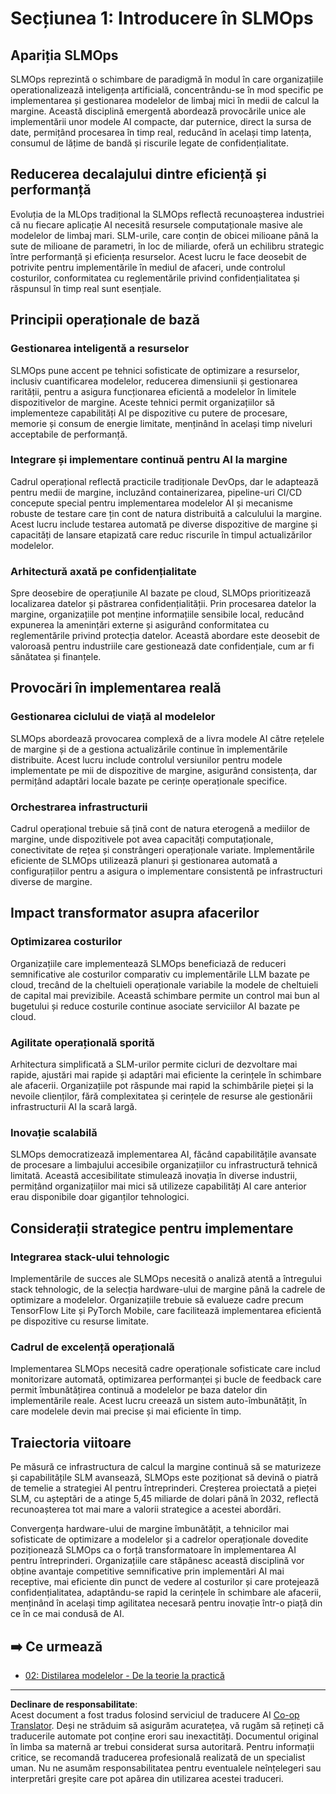 <!--
CO_OP_TRANSLATOR_METADATA:
{
  "original_hash": "3d1708c413d3ea9ffcfb6f73ade3a07b",
  "translation_date": "2025-09-18T18:59:15+00:00",
  "source_file": "Module05/01.IntroduceSLMOps.md",
  "language_code": "ro"
}
-->
# Secțiunea 1: Introducere în SLMOps

## Apariția SLMOps

SLMOps reprezintă o schimbare de paradigmă în modul în care organizațiile operationalizează inteligența artificială, concentrându-se în mod specific pe implementarea și gestionarea modelelor de limbaj mici în medii de calcul la margine. Această disciplină emergentă abordează provocările unice ale implementării unor modele AI compacte, dar puternice, direct la sursa de date, permițând procesarea în timp real, reducând în același timp latența, consumul de lățime de bandă și riscurile legate de confidențialitate.

## Reducerea decalajului dintre eficiență și performanță

Evoluția de la MLOps tradițional la SLMOps reflectă recunoașterea industriei că nu fiecare aplicație AI necesită resursele computaționale masive ale modelelor de limbaj mari. SLM-urile, care conțin de obicei milioane până la sute de milioane de parametri, în loc de miliarde, oferă un echilibru strategic între performanță și eficiența resurselor. Acest lucru le face deosebit de potrivite pentru implementările în mediul de afaceri, unde controlul costurilor, conformitatea cu reglementările privind confidențialitatea și răspunsul în timp real sunt esențiale.

## Principii operaționale de bază

### Gestionarea inteligentă a resurselor

SLMOps pune accent pe tehnici sofisticate de optimizare a resurselor, inclusiv cuantificarea modelelor, reducerea dimensiunii și gestionarea rarității, pentru a asigura funcționarea eficientă a modelelor în limitele dispozitivelor de margine. Aceste tehnici permit organizațiilor să implementeze capabilități AI pe dispozitive cu putere de procesare, memorie și consum de energie limitate, menținând în același timp niveluri acceptabile de performanță.

### Integrare și implementare continuă pentru AI la margine

Cadrul operațional reflectă practicile tradiționale DevOps, dar le adaptează pentru medii de margine, incluzând containerizarea, pipeline-uri CI/CD concepute special pentru implementarea modelelor AI și mecanisme robuste de testare care țin cont de natura distribuită a calculului la margine. Acest lucru include testarea automată pe diverse dispozitive de margine și capacități de lansare etapizată care reduc riscurile în timpul actualizărilor modelelor.

### Arhitectură axată pe confidențialitate

Spre deosebire de operațiunile AI bazate pe cloud, SLMOps prioritizează localizarea datelor și păstrarea confidențialității. Prin procesarea datelor la margine, organizațiile pot menține informațiile sensibile local, reducând expunerea la amenințări externe și asigurând conformitatea cu reglementările privind protecția datelor. Această abordare este deosebit de valoroasă pentru industriile care gestionează date confidențiale, cum ar fi sănătatea și finanțele.

## Provocări în implementarea reală

### Gestionarea ciclului de viață al modelelor

SLMOps abordează provocarea complexă de a livra modele AI către rețelele de margine și de a gestiona actualizările continue în implementările distribuite. Acest lucru include controlul versiunilor pentru modele implementate pe mii de dispozitive de margine, asigurând consistența, dar permițând adaptări locale bazate pe cerințe operaționale specifice.

### Orchestrarea infrastructurii

Cadrul operațional trebuie să țină cont de natura eterogenă a mediilor de margine, unde dispozitivele pot avea capacități computaționale, conectivitate de rețea și constrângeri operaționale variate. Implementările eficiente de SLMOps utilizează planuri și gestionarea automată a configurațiilor pentru a asigura o implementare consistentă pe infrastructuri diverse de margine.

## Impact transformator asupra afacerilor

### Optimizarea costurilor

Organizațiile care implementează SLMOps beneficiază de reduceri semnificative ale costurilor comparativ cu implementările LLM bazate pe cloud, trecând de la cheltuieli operaționale variabile la modele de cheltuieli de capital mai previzibile. Această schimbare permite un control mai bun al bugetului și reduce costurile continue asociate serviciilor AI bazate pe cloud.

### Agilitate operațională sporită

Arhitectura simplificată a SLM-urilor permite cicluri de dezvoltare mai rapide, ajustări mai rapide și adaptări mai eficiente la cerințele în schimbare ale afacerii. Organizațiile pot răspunde mai rapid la schimbările pieței și la nevoile clienților, fără complexitatea și cerințele de resurse ale gestionării infrastructurii AI la scară largă.

### Inovație scalabilă

SLMOps democratizează implementarea AI, făcând capabilitățile avansate de procesare a limbajului accesibile organizațiilor cu infrastructură tehnică limitată. Această accesibilitate stimulează inovația în diverse industrii, permițând organizațiilor mai mici să utilizeze capabilități AI care anterior erau disponibile doar giganților tehnologici.

## Considerații strategice pentru implementare

### Integrarea stack-ului tehnologic

Implementările de succes ale SLMOps necesită o analiză atentă a întregului stack tehnologic, de la selecția hardware-ului de margine până la cadrele de optimizare a modelelor. Organizațiile trebuie să evalueze cadre precum TensorFlow Lite și PyTorch Mobile, care facilitează implementarea eficientă pe dispozitive cu resurse limitate.

### Cadrul de excelență operațională

Implementarea SLMOps necesită cadre operaționale sofisticate care includ monitorizare automată, optimizarea performanței și bucle de feedback care permit îmbunătățirea continuă a modelelor pe baza datelor din implementările reale. Acest lucru creează un sistem auto-îmbunătățit, în care modelele devin mai precise și mai eficiente în timp.

## Traiectoria viitoare

Pe măsură ce infrastructura de calcul la margine continuă să se maturizeze și capabilitățile SLM avansează, SLMOps este poziționat să devină o piatră de temelie a strategiei AI pentru întreprinderi. Creșterea proiectată a pieței SLM, cu așteptări de a atinge 5,45 miliarde de dolari până în 2032, reflectă recunoașterea tot mai mare a valorii strategice a acestei abordări.

Convergența hardware-ului de margine îmbunătățit, a tehnicilor mai sofisticate de optimizare a modelelor și a cadrelor operaționale dovedite poziționează SLMOps ca o forță transformatoare în implementarea AI pentru întreprinderi. Organizațiile care stăpânesc această disciplină vor obține avantaje competitive semnificative prin implementări AI mai receptive, mai eficiente din punct de vedere al costurilor și care protejează confidențialitatea, adaptându-se rapid la cerințele în schimbare ale afacerii, menținând în același timp agilitatea necesară pentru inovație într-o piață din ce în ce mai condusă de AI.

## ➡️ Ce urmează

- [02: Distilarea modelelor - De la teorie la practică](./02.SLMOps-Distillation.md)

---

**Declinare de responsabilitate**:  
Acest document a fost tradus folosind serviciul de traducere AI [Co-op Translator](https://github.com/Azure/co-op-translator). Deși ne străduim să asigurăm acuratețea, vă rugăm să rețineți că traducerile automate pot conține erori sau inexactități. Documentul original în limba sa maternă ar trebui considerat sursa autoritară. Pentru informații critice, se recomandă traducerea profesională realizată de un specialist uman. Nu ne asumăm responsabilitatea pentru eventualele neînțelegeri sau interpretări greșite care pot apărea din utilizarea acestei traduceri.